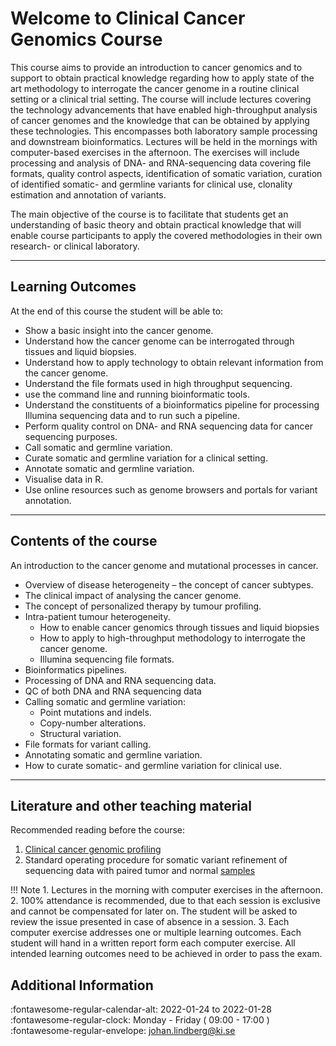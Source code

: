 # Welcome to Clinical Cancer Genomics Course

<p class="head-p1">This course aims to provide an introduction to cancer genomics and to support to obtain practical knowledge regarding how to apply state of the art methodology to interrogate the cancer genome in a routine clinical setting or a clinical trial setting. The course will include lectures covering the technology advancements that have enabled high-throughput analysis of cancer genomes and the knowledge that can be obtained by applying these technologies. This encompasses both laboratory sample processing and downstream bioinformatics. Lectures will be held in the mornings with computer-based exercises in the afternoon. The exercises will include processing and analysis of DNA- and RNA-sequencing data covering file formats, quality control aspects, identification of somatic variation, curation of identified somatic- and germline variants for clinical use, clonality estimation and annotation of variants.</p>


<p class="head-p1">The main objective of the course is to facilitate that students get an understanding of basic theory and obtain practical knowledge that will enable course participants to apply the covered methodologies in their own research- or clinical laboratory.</p>

-------------------------------

## Learning Outcomes 

At the end of this course the student will be able to:

* Show a basic insight into the cancer genome.
* Understand how the cancer genome can be interrogated through tissues and liquid biopsies.
* Understand how to apply technology to obtain relevant information from the cancer genome.
* Understand the file formats used in high throughput sequencing.
* use the command line and running bioinformatic tools.
* Understand the constituents of a bioinformatics pipeline for processing Illumina sequencing data and to run such a pipeline.
* Perform quality control on DNA- and RNA sequencing data for cancer sequencing purposes.
* Call somatic and germline variation.
* Curate somatic and germline variation for a clinical setting.
* Annotate somatic and germline variation.
* Visualise data in R.
* Use online resources such as genome browsers and portals for variant annotation.

-------------------------------

## Contents of the course 

An introduction to the cancer genome and mutational processes in cancer. 

* Overview of disease heterogeneity – the concept of cancer subtypes. 
* The clinical impact of analysing the cancer genome. 
* The concept of personalized therapy by tumour profiling. 
* Intra-patient tumour heterogeneity. 
    * How to enable cancer genomics through tissues and liquid biopsies 
    * How to apply to high-throughput methodology to interrogate the cancer genome. 
    * Illumina sequencing file formats. 
* Bioinformatics pipelines. 
* Processing of DNA and RNA sequencing data. 
* QC of both DNA and RNA sequencing data 
* Calling somatic and germline variation: 
    * Point mutations and indels.  
    * Copy-number alterations. 
    * Structural variation. 
* File formats for variant calling. 
* Annotating somatic and germline variation. 
* How to curate somatic- and germline variation for clinical use.
--------------------------------------

## Literature and other teaching material

Recommended reading before the course:

1. <a href="https://doi.org/10.1038/s41576-021-00338-8" target="_blank"> Clinical cancer genomic profiling </a>
2. Standard operating procedure for somatic variant refinement of sequencing data with paired tumor and normal <a href="https://doi.org/10.1038/s41436-018-0278-z" target="_blank">samples </a>

!!! Note
    1. Lectures in the morning with computer exercises in the afternoon.
    2. 100% attendance is recommended, due to that each session is exclusive and cannot be compensated for later on. The student will be asked to review the issue presented in case of absence in a session.
    3. Each computer exercise addresses one or multiple learning outcomes. Each student will hand in a written report form each computer exercise. All intended learning outcomes need to be achieved in order to pass the exam.

## Additional Information 

:fontawesome-regular-calendar-alt: <span class="add-info">2022-01-24 to 2022-01-28</span></br>
:fontawesome-regular-clock: <span class="add-info">Monday - Friday ( 09:00 - 17:00 ) </span></br>
:fontawesome-regular-envelope: <span class="add-info"> johan.lindberg@ki.se</span>

